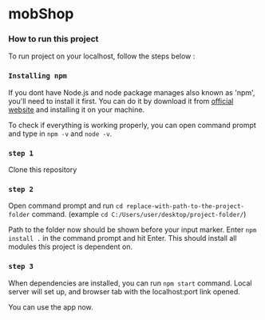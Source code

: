 
# mobShop

### How to run this project

To run project on your localhost, follow the steps below :

### `Installing npm`

If you dont have Node.js and node package manages also known as 'npm', you'll need to install it first.
You can do it by download it from [official website](https://nodejs.org/en/download/) and installing it on your machine.

To check if everything is working properly, you can open command prompt and type in `npm -v` and `node -v`.

### `step 1`

Clone this repository

### `step 2`

Open command prompt and run `cd replace-with-path-to-the-project-folder` command.
(example `cd C:/Users/user/desktop/project-folder/`)

Path to the folder now should be shown before your input marker.
Enter `npm install .` in the command prompt and hit Enter. This should install all modules this project is dependent on.

### `step 3`

When dependencies are installed, you can run `npm start` command.
Local server will set up, and browser tab with the localhost:port link opened.

You can use the app now.
